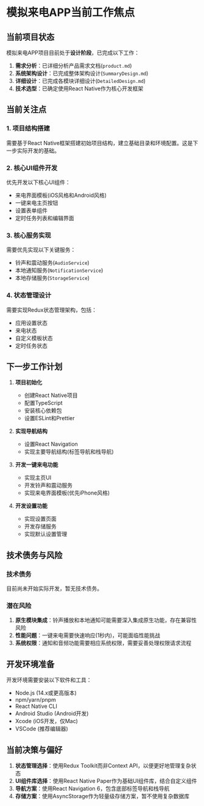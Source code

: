 # 模拟来电APP当前工作焦点

## 当前项目状态

模拟来电APP项目目前处于**设计阶段**，已完成以下工作：

1. **需求分析**：已详细分析产品需求文档(`product.md`)
2. **系统架构设计**：已完成整体架构设计(`SummaryDesign.md`)
3. **详细设计**：已完成各模块详细设计(`DetailedDesign.md`)
4. **技术选型**：已确定使用React Native作为核心开发框架

## 当前关注点

### 1. 项目结构搭建
需要基于React Native框架搭建初始项目结构，建立基础目录和环境配置。这是下一步实际开发的基础。

### 2. 核心UI组件开发
优先开发以下核心UI组件：
- 来电界面模板(iOS风格和Android风格)
- 一键来电主页按钮
- 设置表单组件
- 定时任务列表和编辑界面

### 3. 核心服务实现
需要优先实现以下关键服务：
- 铃声和震动服务(`AudioService`)
- 本地通知服务(`NotificationService`)
- 本地存储服务(`StorageService`)

### 4. 状态管理设计
需要实现Redux状态管理架构，包括：
- 应用设置状态
- 来电状态
- 自定义模板状态
- 定时任务状态

## 下一步工作计划

1. **项目初始化**
   - 创建React Native项目
   - 配置TypeScript
   - 安装核心依赖包
   - 设置ESLint和Prettier

2. **实现导航结构**
   - 设置React Navigation
   - 实现主要导航结构(标签导航和栈导航)

3. **开发一键来电功能**
   - 实现主页UI
   - 开发铃声和震动服务
   - 实现来电界面模板(优先iPhone风格)

4. **开发设置功能**
   - 实现设置页面
   - 开发存储服务
   - 实现默认设置管理

## 技术债务与风险

### 技术债务
目前尚未开始实际开发，暂无技术债务。

### 潜在风险
1. **原生模块集成**：铃声播放和本地通知可能需要深入集成原生功能，存在兼容性风险
2. **性能问题**：一键来电需要快速响应(1秒内)，可能面临性能挑战
3. **系统权限**：通知和音频功能需要相应系统权限，需要妥善处理权限请求流程

## 开发环境准备

开发环境需要安装以下软件和工具：
- Node.js (14.x或更高版本)
- npm/yarn/pnpm
- React Native CLI
- Android Studio (Android开发)
- Xcode (iOS开发，仅Mac)
- VSCode (推荐编辑器)

## 当前决策与偏好

1. **状态管理选择**：使用Redux Toolkit而非Context API，以便更好地管理复杂状态
2. **UI组件库选择**：使用React Native Paper作为基础UI组件库，结合自定义组件
3. **导航方案**：使用React Navigation 6，包含底部标签导航和栈导航
4. **存储方案**：使用AsyncStorage作为轻量级存储方案，暂不使用复杂数据库 